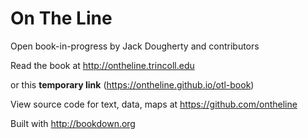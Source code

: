 # On The Line

Open book-in-progress by Jack Dougherty and contributors

Read the book at <http://ontheline.trincoll.edu>

or this **temporary link** (https://ontheline.github.io/otl-book)

View source code for text, data, maps at <https://github.com/ontheline>

Built with <http://bookdown.org>

